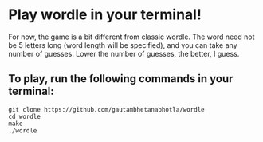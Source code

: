 # Play wordle in your terminal!

For now, the game is a bit different from classic wordle. The word need not be 5 letters long (word length will be specified), and you can take any number of guesses. Lower the number of guesses, the better, I guess.

## To play, run the following commands in your terminal:
```
git clone https://github.com/gautambhetanabhotla/wordle
cd wordle
make
./wordle
```
